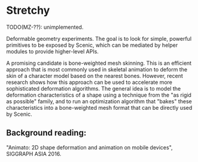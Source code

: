 # Stretchy

TODO(MZ-??): unimplemented.

Deformable geometry experiments.  The goal is to look for simple, powerful
primitives to be exposed by Scenic, which can be mediated by helper modules to
provide higher-level APIs.

A promising candidate is bone-weighted mesh skinning.  This is an efficient
approach that is most commonly used in skeletal animation to deform the skin of
a character model based on the nearest bones.  However, recent research shows
how this approach can be used to accelerate more sophisticated deformation
algorithms.  The general idea is to model the deformation characteristics of
a shape using a technique from the "as rigid as possible" family, and to run an
optimization algorithm that "bakes" these characteristics into a bone-weighted
mesh format that can be directly used by Scenic.

## Background reading:

"Animato: 2D shape deformation and animation on mobile devices", SIGGRAPH ASIA
2016.
